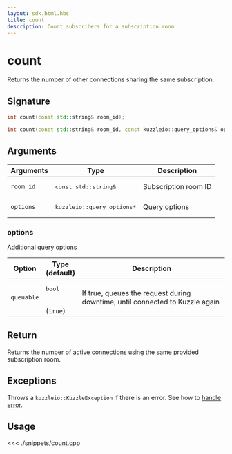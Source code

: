 ```yaml
---
layout: sdk.html.hbs
title: count
description: Count subscribers for a subscription room
---
```


# count

Returns the number of other connections sharing the same subscription.

## Signature

```cpp
int count(const std::string& room_id);

int count(const std::string& room_id, const kuzzleio::query_options& options);
```

## Arguments

| Arguments | Type                                 | Description          |
| --------- | ------------------------------------ | -------------------- |
| `room_id` | <pre>const std::string&</pre>        | Subscription room ID |
| `options` | <pre>kuzzleio::query_options\*</pre> | Query options        |

### options

Additional query options

| Option     | Type<br/>(default)           | Description                                                                  |
| ---------- | ---------------------------- | ---------------------------------------------------------------------------- |
| `queuable` | <pre>bool</pre><br/>(`true`) | If true, queues the request during downtime, until connected to Kuzzle again |

## Return

Returns the number of active connections using the same provided subscription room.

## Exceptions

Throws a `kuzzleio::KuzzleException` if there is an error. See how to [handle error](/sdk/cpp/1/error-handling).

## Usage

<<< ./snippets/count.cpp
